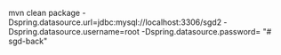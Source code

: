 mvn clean package -Dspring.datasource.url=jdbc:mysql://localhost:3306/sgd2 -Dspring.datasource.username=root -Dspring.datasource.password= 
"# sgd-back" 
